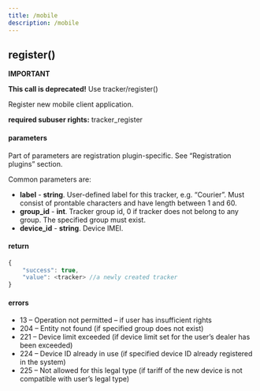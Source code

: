 ```yaml
---
title: /mobile
description: /mobile
---
```


## register()
**IMPORTANT**

**This call is deprecated!** Use tracker/register()

Register new mobile client application.

**required subuser rights:** tracker_register

#### parameters
Part of parameters are registration plugin-specific. See “Registration plugins” section.

Common parameters are:

* **label** - **string**. User-defined label for this tracker, e.g. “Сourier”. Must consist of prontable characters and have length between 1 and 60.
* **group_id** - **int**. Tracker group id, 0 if tracker does not belong to any group. The specified group must exist.
* **device_id** - **string**. Device IMEI.

#### return
```js
{
    "success": true,
    "value": <tracker> //a newly created tracker
}
```

#### errors
*   13 – Operation not permitted – if user has insufficient rights
*   204 – Entity not found (if specified group does not exist)
*   221 – Device limit exceeded (if device limit set for the user’s dealer has been exceeded)
*   224 – Device ID already in use (if specified device ID already registered in the system)
*   225 – Not allowed for this legal type (if tariff of the new device is not compatible with user’s legal type)

